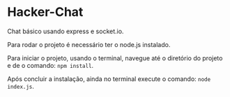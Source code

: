 # Hacker-Chat
Chat básico usando express e socket.io.

Para rodar o projeto é necessário ter o node.js instalado.

Para iniciar o projeto, usando o terminal, navegue até o diretório do projeto e de o comando: ``npm install``.

Após concluir a instalação, ainda no terminal execute o comando: ``node index.js``.
